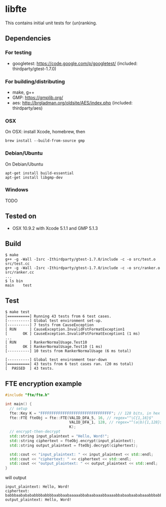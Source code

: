libfte
======

This contains initial unit tests for (un)ranking.

Dependencies
------------

### For testing

* googletest: https://code.google.com/p/googletest/ (included: thirdparty/gtest-1.7.0)

### For building/distributing

* make, g++
* GMP: https://gmplib.org/
* aes: http://brgladman.org/oldsite/AES/index.php (included: thirdparty/aes)

### OSX

On OSX: install Xcode, homebrew, then

```
brew install --build-from-source gmp
```

### Debian/Ubuntu

On Debian/Ubuntu

```
apt-get install build-essential
apt-get install libgmp-dev
```

### Windows

TODO

Tested on
---------

* OSX 10.9.2 with Xcode 5.1.1 and GMP 5.1.3

Build
-----

```
$ make
g++ -g -Wall -Isrc -Ithirdparty/gtest-1.7.0/include -c -o src/test.o src/test.cc
g++ -g -Wall -Isrc -Ithirdparty/gtest-1.7.0/include -c -o src/ranker.o src/ranker.cc
...
$ ls bin
main	test
```

Test
----

```
$ make test
[==========] Running 43 tests from 6 test cases.
[----------] Global test environment set-up.
[----------] 7 tests from CauseException
[ RUN      ] CauseException.InvalidFstFormatException1
[       OK ] CauseException.InvalidFstFormatException1 (1 ms)
...
[ RUN      ] RankerNormalUsage.Test10
[       OK ] RankerNormalUsage.Test10 (1 ms)
[----------] 10 tests from RankerNormalUsage (6 ms total)

[----------] Global test environment tear-down
[==========] 43 tests from 6 test cases ran. (20 ms total)
[  PASSED  ] 43 tests.
```

FTE encryption example
----------------------

```c++
#include "fte/fte.h"

int main() {
  // setup
  fte::Key K = "FFFFFFFFFFFFFFFFFFFFFFFFFFFFFFFF"; // 128 bits, in hex
  fte::FTE fteObj = fte::FTE(VALID_DFA_5, 16, // regex="^\C{1,16}$"
                             VALID_DFA_1, 128, // regex="^(a|b){1,128}$"
                             K);
  // encrypt-then-decrypt
  std::string input_plaintext = "Hello, Word!";
  std::string ciphertext = fteObj.encrypt(input_plaintext);
  std::string output_plaintext = fteObj.decrypt(ciphertext);

  std::cout << "input_plaintext: " << input_plaintext << std::endl;
  std::cout << "ciphertext: " << ciphertext << std::endl;
  std::cout << "output_plaintext: " << output_plaintext << std::endl;
}
```

will output

```
input_plaintext: Hello, Word!
ciphertext: babbbaababababbbbabbbbaabbaabaaaaabbabaabaaabbaaaabbabaabaababaaabbbabbbaabababaaabbaabababbbbbbaabbbaaaaaaabbbbbabaabbbaaaabab
output_plaintext: Hello, Word!
```

